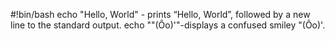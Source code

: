 #!bin/bash
echo "Hello, World" - prints “Hello, World”, followed by a new line to the standard output.
echo "\"(Ôo)'"-displays a confused smiley "(Ôo)'.

